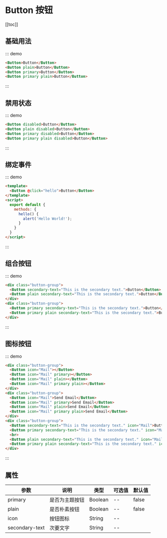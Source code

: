 # Button 按钮

[[toc]]

## 基础用法

::: demo
```html
<Button>Button</Button>
<Button plain>Button</Button>
<Button primary>Button</Button>
<Button primary plain>Button</Button>
```
:::

## 禁用状态

::: demo
```html
<Button disabled>Button</Button>
<Button plain disabled>Button</Button>
<Button primary disabled>Button</Button>
<Button primary plain disabled>Button</Button>
```
:::

## 绑定事件

::: demo 
```html
<template>
  <Button @click="hello">Button</Button>
</template>
<script>
  export default {
    methods: {
      hello() {
        alert('Hello World!');
      }
    }
  }
</script>
```
:::

## 组合按钮

::: demo

```html
<div class="button-group">
  <Button secondary-text="This is the secondary text.">Button</Button>
  <Button plain secondary-text="This is the secondary text.">Button</Button>
</div>
<div class="button-group">
  <Button primary secondary-text="This is the secondary text.">Button</Button>
  <Button primary plain secondary-text="This is the secondary text.">Button</Button>
</div>
```
:::

## 图标按钮

::: demo

```html
<div class="button-group">
  <Button icon="Mail"></Button>
  <Button icon="Mail" primary></Button>
  <Button icon="Mail" plain></Button>
  <Button icon="Mail" primary plain></Button>
</div>
<div class="button-group">
  <Button icon="Mail">Send Email</Button>
  <Button icon="Mail" primary>Send Email</Button>
  <Button icon="Mail" plain>Send Email</Button>
  <Button icon="Mail" primary plain>Send Email</Button>
</div>
<div class="button-group">
  <Button secondary-text="This is the secondary text." icon="Mail">Button</Button>
  <Button primary secondary-text="This is the secondary text." icon="Mail">Button</Button>
  <br>
  <Button plain secondary-text="This is the secondary text." icon="Mail">Button</Button>
  <Button primary plain secondary-text="This is the secondary text." icon="Mail">Button</Button>
</div>
```
:::


## 属性

| 参数  | 说明 | 类型 | 可选值 | 默认值 |
|-------|------ |------|------|------|
| primary | 是否为主题按钮 | Boolean | -- | false |
| plain | 是否朴素按钮 | Boolean | -- | false |
| icon | 按钮图标 | String | -- |  |
| secondary-text | 次要文字 | String | -- | |

<style lang="scss">
.demo {
  .button-group {
    margin: 0.5rem 0;
  }
}
</style>
